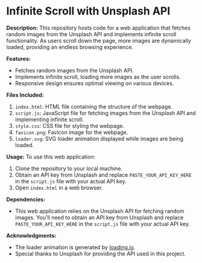 # Infinite Scroll with Unsplash API

**Description:**
This repository hosts code for a web application that fetches random images from the Unsplash API and implements infinite scroll functionality. As users scroll down the page, more images are dynamically loaded, providing an endless browsing experience.

**Features:**
- Fetches random images from the Unsplash API.
- Implements infinite scroll, loading more images as the user scrolls.
- Responsive design ensures optimal viewing on various devices.

**Files Included:**
1. `index.html`: HTML file containing the structure of the webpage.
2. `script.js`: JavaScript file for fetching images from the Unsplash API and implementing infinite scroll.
3. `style.css`: CSS file for styling the webpage.
4. `favicon.png`: Favicon image for the webpage.
5. `loader.svg`: SVG loader animation displayed while images are being loaded.

**Usage:**
To use this web application:
1. Clone the repository to your local machine.
2. Obtain an API key from Unsplash and replace `PASTE_YOUR_API_KEY_HERE` in the `script.js` file with your actual API key.
3. Open `index.html` in a web browser.

**Dependencies:**
- This web application relies on the Unsplash API for fetching random images. You'll need to obtain an API key from Unsplash and replace `PASTE_YOUR_API_KEY_HERE` in the `script.js` file with your actual API key.

**Acknowledgments:**
- The loader animation is generated by [loading.io](https://loading.io/).
- Special thanks to Unsplash for providing the API used in this project.


